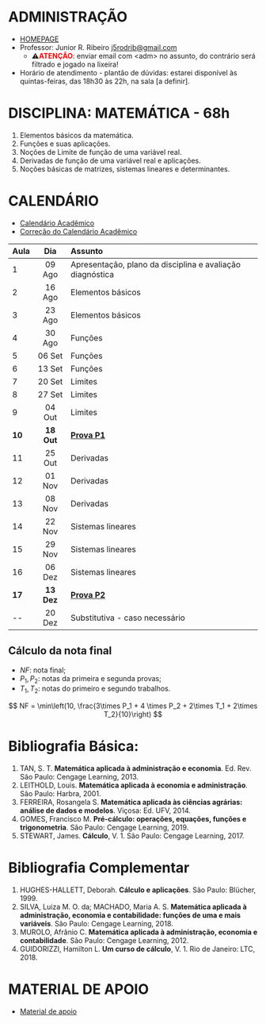 <script type="text/x-mathjax-config">
MathJax.Hub.Config({tex2jax: {inlineMath: [['$','$'], ['\\(','\\)']]}});
</script>
<script type="text/javascript"
src="https://cdnjs.cloudflare.com/ajax/libs/mathjax/2.7.7/MathJax.js?config=TeX-AMS-MML_HTMLorMML">
</script>

# ADMINISTRAÇÃO
- [HOMEPAGE](https://esan.ufms.br/administracao-esan)
- Professor: Junior R. Ribeiro [j5rodrib@gmail.com](mailto:j5rodrib@gmail.com)
    - ⚠️<strong style="color:#ff0000;">ATENÇÃO</strong>: enviar email com \<adm\> no assunto, do contrário será filtrado e jogado na lixeira!
- Horário de atendimento - plantão de dúvidas: estarei disponível às quintas-feiras, das 18h30 às 22h, na sala [a definir].

# DISCIPLINA: MATEMÁTICA - 68h
1. Elementos básicos da matemática.
2. Funções e suas aplicações.
3. Noções de Limite de função de uma variável real.
4. Derivadas de função de uma variável real e aplicações.
5. Noções básicas de matrizes, sistemas lineares e determinantes.


# CALENDÁRIO
- [Calendário Acadêmico](https://prograd.ufms.br/files/2023/08/Calendario2024-RESOLUCAO-COUN-n-294-de-25-08-2023.pdf)
- [Correção do Calendário Acadêmico](https://boletimoficial.ufms.br/bse/publicacao?id=526856)


| Aula   |    Dia     | Assunto                                                   |
| :----- | :--------: | :-------------------------------------------------------- |
| 1      |   09 Ago   | Apresentação, plano da disciplina e avaliação diagnóstica |
| 2      |   16 Ago   | Elementos básicos                                         |
| 3      |   23 Ago   | Elementos básicos                                         |
| 4      |   30 Ago   | Funções                                                   |
| 5      |   06 Set   | Funções                                                   |
| 6      |   13 Set   | Funções                                                   |
| 7      |   20 Set   | Limites                                                   |
| 8      |   27 Set   | Limites                                                   |
| 9      |   04 Out   | Limites                                                   |
| **10** | **18 Out** | [**Prova P1**](.)                                         |
| 11     |   25 Out   | Derivadas                                                 |
| 12     |   01 Nov   | Derivadas                                                 |
| 13     |   08 Nov   | Derivadas                                                 |
| 14     |   22 Nov   | Sistemas lineares                                         |
| 15     |   29 Nov   | Sistemas lineares                                         |
| 16     |   06 Dez   | Sistemas lineares                                         |
| **17** | **13 Dez** | [**Prova P2**](.)                                         |
| --     |   20 Dez   | Substitutiva - caso necessário                            |

## Cálculo da nota final

- $NF$: nota final;
- $P_1,P_2$: notas da primeira e segunda provas;
- $T_1,T_2$: notas do primeiro e segundo trabalhos.

$$ NF = \min\left(10, \frac{3\times P_1 + 4 \times P_2 + 2\times T_1 + 2\times T_2}{10}\right) $$

# Bibliografia Básica:

1. TAN, S. T. **Matemática aplicada à administração e economia**. Ed. Rev. São Paulo: Cengage Learning, 2013.
2. LEITHOLD, Louis. **Matemática aplicada à economia e administração**. São Paulo: Harbra, 2001.
3. FERREIRA, Rosangela S. **Matemática aplicada às ciências agrárias: análise de dados e modelos**. Viçosa: Ed. UFV, 2014.
4. GOMES, Francisco M. **Pré-cálculo: operações, equações, funções e trigonometria**. São Paulo: Cengage Learning, 2019.
5. STEWART, James. **Cálculo**, V. 1. São Paulo: Cengage Learning, 2017.

# Bibliografia Complementar

1. HUGHES-HALLETT, Deborah. **Cálculo e aplicações**. São Paulo: Blücher, 1999.
2. SILVA, Luiza M. O. da; MACHADO, Maria A. S. **Matemática aplicada à administração, economia e contabilidade: funções de uma e mais variáveis**. São Paulo: Cengage Learning, 2018.
3. MUROLO, Afrânio C. **Matemática aplicada à administração, economia e contabilidade**. São Paulo: Cengage
Learning, 2012.
4. GUIDORIZZI, Hamilton L. **Um curso de cálculo**, V. 1. Rio de Janeiro: LTC, 2018.



# MATERIAL DE APOIO
 - [Material de apoio](https://j5rodrib.github.io/home/2024-ii/links-uteis.html)
